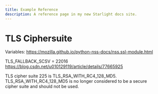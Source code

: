 ```yaml
---
title: Example Reference
description: A reference page in my new Starlight docs site.
---
```


# TLS Ciphersuite

Variables:
<https://mozilla.github.io/python-nss-docs/nss.ssl-module.html>

TLS_FALLBACK_SCSV = 22016
<https://blog.csdn.net/u010129119/article/details/77665925>

TLS cipher suite 225 is TLS_RSA_WITH_RC4_128_MD5.
TLS_RSA_WITH_RC4_128_MD5 is no longer considered to be a secure cipher suite and should not be used.
